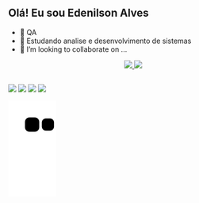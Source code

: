## Olá! Eu sou Edenilson Alves 

- 🔭 QA 
- 🌱 Estudando analise e desenvolvimento de sistemas 
-    👯 I’m looking to collaborate on ...


<div align="center">
  <a href="https://github.com/EdenilsonAlves">
  <img height="180em" src="https://github-readme-stats.vercel.app/api?username=EdenilsonAlves&show_icons=true&theme=dark&include_all_commits=true&count_private=true"/>
  <img height="180em" src="https://github-readme-stats.vercel.app/api/top-langs/?username=EdenilsonAlves&layout=compact&langs_count=7&theme=dark"/>
</div>
  
  ##
  
  <div> 
  <a href="https://wa.me/5511941336801 target="_blank"><img src="https://img.shields.io/badge/WhatsApp-25D366?style=for-the-badge&logo=whatsapp&logoColor=white" target="_blank"></a>
  <a href="https://instagram.com/denilson.alves.ofc" target="_blank"><img src="https://img.shields.io/badge/-Instagram-%23E4405F?style=for-the- badge&logo=instagram&logoColor=white" target="_blank"></a>
 	<a href="www.linkedin.com/in/edenilson-rafael-17160b210" target="_blank"><img src="https://img.shields.io/badge/LinkedIn-0077B5?style=for-the-badge&logo=linkedin&logoColor=white" target="_blank"></a>
  <a href = "mailto:rafaeldenilson1@gmail.com"><img src="https://img.shields.io/badge/-Gmail-%23333?style=for-the-badge&logo=gmail&logoColor=white" destino ="_blank"></a>

 
  ![ Animação de cobra ](https://github.com/rafaballerini/rafaballerini/blob/output/github-contribution-grid-snake.svg)
 
</div>
